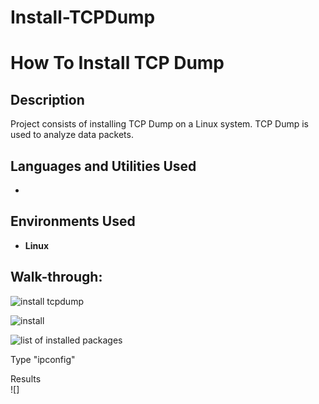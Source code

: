 # Install-TCPDump
<h1>How To Install TCP Dump</h1>

<h2>Description</h2>
Project consists of installing TCP Dump on a Linux system. TCP Dump is used to analyze data packets.<br />


<h2>Languages and Utilities Used</h2>

- <b></b> 

<h2>Environments Used </h2>

- <b>Linux</b> 

<h2>Walk-through:</h2>

<p align="center">

![install tcpdump](https://github.com/jasondasho/Install-TCPDump/assets/94137942/cfc7f242-06f9-4edd-9334-0f59caf0806c)

![install](https://github.com/jasondasho/Install-TCPDump/assets/94137942/6e1e7ccf-e8b0-4fd2-b572-a46607cf5337)

![list of installed packages](https://github.com/jasondasho/Install-TCPDump/assets/94137942/c6a4e2e2-e4fe-4582-bb12-53cb5d64f9bd)


Type "ipconfig"  <br/>

Results<br/>
![]
</p>

